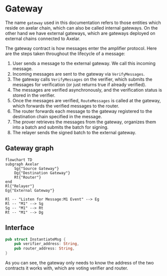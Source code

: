 # Gateway

The name `gateway` used in this documentation refers to those entities which reside
on axelar chain, which can also be called internal gateways. On the other hand we have
external gateways, which are gateways deployed on external chains connected to Axelar. 

The gateway contract is how messages enter the amplifier protocol. 
Here are the steps taken throughout the lifecycle of
a message:
1. User sends a message to the external gateway. We call this incoming message.
2. Incoming messages are sent to the gateway via `VerifyMessages`.
3. The gateway calls `VerifyMessages` on the verifier, which submits the messages for verification (or just returns true if already verified).
4. The messages are verified asynchronously, and the verification status is stored in the verifier.
5. Once the messages are verified, `RouteMessages` is called at the gateway, which forwards the verified messages to the router.
6. The router forwards each message to the gateway registered to the destination chain specified in the message.
7. The prover retrieves the messages from the gateway, organizes them into a batch and submits the batch for signing.
8. The relayer sends the signed batch to the external gateway.


## Gateway graph
```mermaid
flowchart TD
subgraph Axelar
    Sg{"Source Gateway"}
    Dg{"Destination Gateway"}
    Rt{"Router"}
end
Rl{"Relayer"}
Eg{"External Gateway"}

Rl -- "Listen for Message:M1 Event" --> Eg
Rl -- "M1" --> Sg
Sg -- "M1" --> Rt
Rt -- "M1" --> Dg
```


## Interface

```Rust
pub struct InstantiateMsg {
    pub verifier_address: String,
    pub router_address: String,
}
```

As you can see, the gateway only needs to know the address of the two contracts it
works with, which are voting verifier and router.